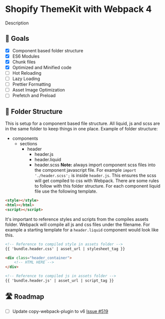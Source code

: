 # Shopify ThemeKit with Webpack 4
Description

## 🎯 Goals
- [x] Component based folder structure
- [x] ES6 Modules
- [x] Chunk files
- [x] Optimized and Minified code
- [ ] Hot Reloading
- [ ] Lazy Loading
- [ ] Prettier Formatting
- [ ] Asset Image Optimization
- [ ] Prefetch and Preload

## 📁 Folder Structure
This is setup for a component based file structure. All liquid, js and scss are in the same folder to keep things in one place.
Example of folder structure:
* components
    * sections
        * header
            - header.js
            - header.liquid
            - header.scss
**Note:** always import component scss files into the component javascript file. For example `import './header.scss';` is inside `header.js`. This ensures the scss will get compiled to css with Webpack.
There are some rules to follow with this folder structure. For each component liquid file use the following template.
```html
<style></style>
<html></html>
<script></script>
```
It's important to reference styles and scripts from the compiles assets folder. Webpack will compile all js and css files under the filename.
For example a starting template for a `header.liquid` component would look like this.
```html
<!-- Reference to compiled style in assets folder -->
{{ 'bundle.header.css' | asset_url | stylesheet_tag }}

<div class="header_container">
    <!-- HTML HERE -->
</div>

<!-- Reference to compiled js in assets folder -->
{{ 'bundle.header.js' | asset_url | script_tag }}
```

## 🛣️ Roadmap
- [ ] Update copy-webpack-plugin to v6 [Issue #519](https://github.com/webpack-contrib/copy-webpack-plugin/issues/519)
